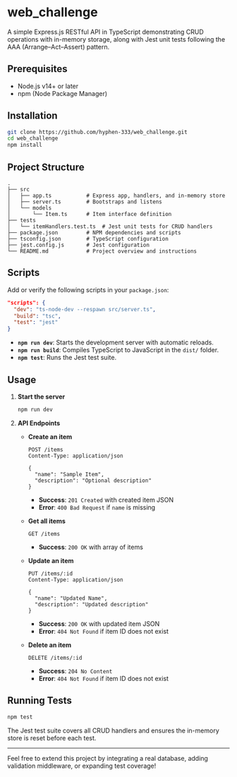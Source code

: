 # web_challenge

A simple Express.js RESTful API in TypeScript demonstrating CRUD operations with in-memory storage, along with Jest unit tests following the AAA (Arrange–Act–Assert) pattern.

## Prerequisites

- Node.js v14+ or later
- npm (Node Package Manager)

## Installation

```bash
git clone https://github.com/hyphen-333/web_challenge.git
cd web_challenge
npm install
```

## Project Structure

```
.
├── src
│   ├── app.ts           # Express app, handlers, and in-memory store
│   ├── server.ts        # Bootstraps and listens
│   └── models
│       └── Item.ts      # Item interface definition
├── tests
│   └── itemHandlers.test.ts  # Jest unit tests for CRUD handlers
├── package.json         # NPM dependencies and scripts
├── tsconfig.json        # TypeScript configuration
├── jest.config.js       # Jest configuration
└── README.md            # Project overview and instructions
```

## Scripts

Add or verify the following scripts in your `package.json`:

```json
"scripts": {
  "dev": "ts-node-dev --respawn src/server.ts",
  "build": "tsc",
  "test": "jest"
}
```

- **`npm run dev`**: Starts the development server with automatic reloads.
- **`npm run build`**: Compiles TypeScript to JavaScript in the `dist/` folder.
- **`npm test`**: Runs the Jest test suite.

## Usage

1. **Start the server**

   ```bash
   npm run dev
   ```

2. **API Endpoints**

   - **Create an item**

     ```http
     POST /items
     Content-Type: application/json

     {
       "name": "Sample Item",
       "description": "Optional description"
     }
     ```

     - **Success**: `201 Created` with created item JSON
     - **Error**: `400 Bad Request` if `name` is missing

   - **Get all items**

     ```http
     GET /items
     ```

     - **Success**: `200 OK` with array of items

   - **Update an item**

     ```http
     PUT /items/:id
     Content-Type: application/json

     {
       "name": "Updated Name",
       "description": "Updated description"
     }
     ```

     - **Success**: `200 OK` with updated item JSON
     - **Error**: `404 Not Found` if item ID does not exist

   - **Delete an item**

     ```http
     DELETE /items/:id
     ```

     - **Success**: `204 No Content`
     - **Error**: `404 Not Found` if item ID does not exist

## Running Tests

```bash
npm test
```

The Jest test suite covers all CRUD handlers and ensures the in-memory store is reset before each test.

---

Feel free to extend this project by integrating a real database, adding validation middleware, or expanding test coverage!
